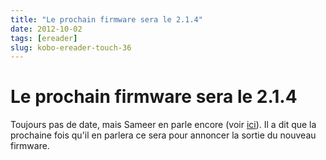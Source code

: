 ```yaml
---
title: "Le prochain firmware sera le 2.1.4"
date: 2012-10-02
tags: [ereader]
slug: kobo-ereader-touch-36
---
```

# Le prochain firmware sera le 2.1.4

Toujours pas de date, mais Sameer en parle encore (voir [ici](http://www.mobileread.com/forums/showpost.php?p=2243601&postcount=1277)). Il a dit que la prochaine fois qu'il en parlera ce sera pour annoncer la sortie du nouveau firmware.
